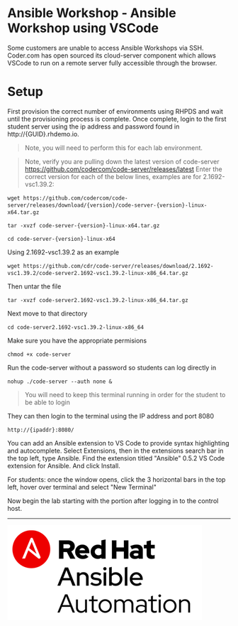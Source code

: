 # Ansible Workshop - Ansible Workshop using VSCode

Some customers are unable to access Ansible Workshops via SSH. Coder.com has open sourced its cloud-server component which allows VSCode to run on a remote server fully accessible through the browser. 

# Setup
First provision the correct number of environments using RHPDS and wait until the provisioning process is complete. Once complete, login to the first student server using the ip address and password found in http://{GUID}.rhdemo.io. 

> Note, you will need to perform this for each lab environment.

> Note, verify you are pulling down the latest version of code-server https://github.com/codercom/code-server/releases/latest
Enter the correct version for each of the below lines, examples are for 2.1692-vsc1.39.2: 
```
wget https://github.com/codercom/code-server/releases/download/{version}/code-server-{version}-linux-x64.tar.gz
```
```
tar -xvzf code-server-{version}-linux-x64.tar.gz
```
```
cd code-server-{version}-linux-x64
```
Using 2.1692-vsc1.39.2 as an example
```
wget https://github.com/cdr/code-server/releases/download/2.1692-vsc1.39.2/code-server2.1692-vsc1.39.2-linux-x86_64.tar.gz
```
Then untar the file
```
tar -xvzf code-server2.1692-vsc1.39.2-linux-x86_64.tar.gz 
```
Next move to that directory
```
cd code-server2.1692-vsc1.39.2-linux-x86_64
```
Make sure you have the appropriate permisions
```
chmod +x code-server
```
Run the code-server without a password so students can log directly in
```
nohup ./code-server --auth none &
```
> You will need to keep this terminal running in order for the student to be able to login

They can then login to the terminal using the IP address and port 8080
```
http://{ipaddr}:8080/
```
You can add an Ansible extension to VS Code to provide syntax highlighting and autocomplete. Select Extensions, then in the extensions search bar in the top left, type Ansible. Find the extension titled "Ansible" 0.5.2 VS Code extension for Ansible. And click Install.

For students: once the window opens, click the 3 horizontal bars in the top left, hover over terminal and select "New Terminal"

Now begin the lab starting with the portion after logging in to the control host.

---

![Ansible logo](https://github.com/ansible/workshops/raw/master/images/rh-ansible-automation.png)
